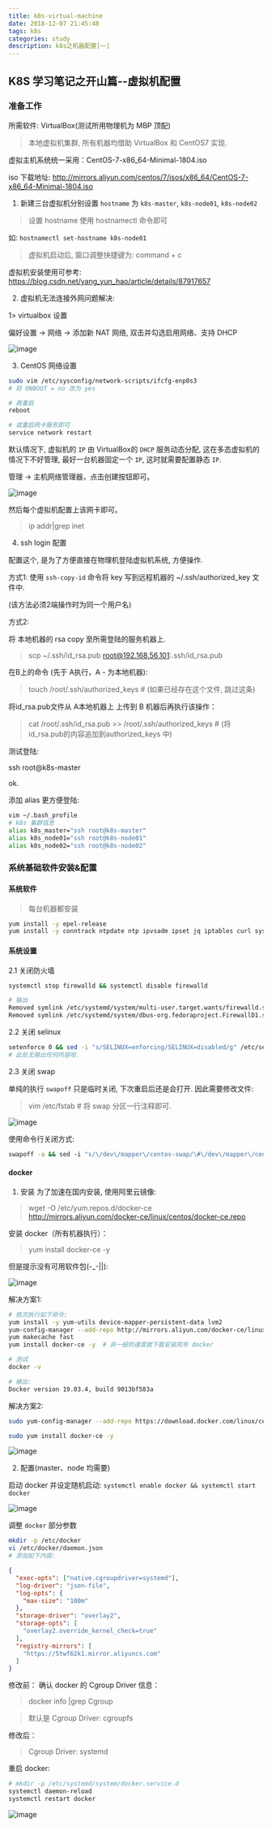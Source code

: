 ```yaml
---
title: k8s-virtual-machine
date: 2018-12-07 21:45:48
tags: k8s
categories: study
description: k8s之机器配置[一]
---
```


## K8S 学习笔记之开山篇--虚拟机配置

### 准备工作

所需软件: VirtualBox(测试所用物理机为 MBP 顶配)

> 本地虚拟机集群, 所有机器均借助 VirtualBox 和 CentOS7 实现.

虚拟主机系统统一采用：CentOS-7-x86_64-Minimal-1804.iso

iso 下载地址: <http://mirrors.aliyun.com/centos/7/isos/x86_64/CentOS-7-x86_64-Minimal-1804.iso>

1. 新建三台虚拟机分别设置 `hostname` 为 `k8s-master`, `k8s-node01`, `k8s-node02`

> 设置 hostname 使用 hostnamectl 命令即可

如: `hostnamectl set-hostname k8s-node01`

> 虚拟机启动后, 窗口调整快捷键为: command + c

虚拟机安装使用可参考: <https://blog.csdn.net/yang_yun_hao/article/details/87917657>

2. 虚拟机无法连接外网问题解决:

1> virtualbox 设置

偏好设置 -> 网络 -> 添加新 NAT 网络, 双击并勾选启用网络、支持 DHCP

![image](https://user-images.githubusercontent.com/18479611/70375745-9a8ebf80-193c-11ea-8a5f-0083d5aa19ca.png)

3. CentOS 网络设置

```bash
sudo vim /etc/sysconfig/network-scripts/ifcfg-enp0s3
# 将 ONBOOT = no 改为 yes

# 再重启
reboot

# 或重启网卡服务即可
service network restart
```

默认情况下, 虚拟机的 `IP` 由 VirtualBox的 `DHCP` 服务动态分配, 这在多态虚拟机的情况下不好管理, 最好一台机器固定一个 `IP`, 这时就需要配置静态 `IP`.

管理 -> 主机网络管理器，点击创建按钮即可。

![image](https://user-images.githubusercontent.com/18479611/70375829-97e09a00-193d-11ea-9467-a94dd5e8b1d1.png)

然后每个虚拟机配置上该网卡即可。

> ip addr|grep inet

4. ssh login 配置

配置这个, 是为了方便直接在物理机登陆虚拟机系统, 方便操作.

方式1:
使用 `ssh-copy-id` 命令将 key 写到远程机器的 ~/.ssh/authorized_key 文件中.

(该方法必须2端操作时为同一个用户名)

方式2:

将 本地机器的 rsa copy 至所需登陆的服务机器上.

> scp ~/.ssh/id_rsa.pub root@192.168.56.101:.ssh/id_rsa.pub

在B上的命令 (先于 A执行，A - 为本地机器):

> touch /root/.ssh/authorized_keys # (如果已经存在这个文件, 跳过这条)

将id_rsa.pub文件从 A本地机器上 上传到 B 机器后再执行该操作：

> cat /root/.ssh/id_rsa.pub >> /root/.ssh/authorized_keys # (将id_rsa.pub的内容追加到authorized_keys 中)

测试登陆:

ssh root@k8s-master

ok.

添加 alias 更方便登陆:

```bash
vim ~/.bash_profile
# k8s 集群信息
alias k8s_master="ssh root@k8s-master"
alias k8s_node01="ssh root@k8s-node01"
alias k8s_node02="ssh root@k8s-node02"
```

### 系统基础软件安装&配置

#### 系统软件

> 每台机器都安装

```bash
yum install -y epel-release
yum install -y conntrack ntpdate ntp ipvsadm ipset jq iptables curl sysstat libseccomp wget
```

#### 系统设置

2.1 关闭防火墙

```bash
systemctl stop firewalld && systemctl disable firewalld

# 输出
Removed symlink /etc/systemd/system/multi-user.target.wants/firewalld.service.
Removed symlink /etc/systemd/system/dbus-org.fedoraproject.FirewallD1.service.
```

2.2 关闭 selinux

```bash
setenforce 0 && sed -i "s/SELINUX=enforcing/SELINUX=disabled/g" /etc/selinux/config
# 此处无输出任何内容哈.
```

2.3 关闭 swap

单纯的执行 `swapoff` 只是临时关闭, 下次重启后还是会打开. 因此需要修改文件: 

> vim /etc/fstab # 将 swap 分区一行注释即可.

![image](https://user-images.githubusercontent.com/18479611/70375981-505b0d80-193f-11ea-9a5d-e09261ddfdd5.png)

使用命令行关闭方式:

```bash
swapoff -a && sed -i "s/\/dev\/mapper\/centos-swap/\#\/dev\/mapper\/centos-swap/g" /etc/fstab
```

#### docker

1. 安装
为了加速在国内安装, 使用阿里云镜像:

> wget -O /etc/yum.repos.d/docker-ce http://mirrors.aliyun.com/docker-ce/linux/centos/docker-ce.repo

安装 docker（所有机器执行）：
> yum install docker-ce -y

但是提示没有可用软件包(-_-||):

![image](https://user-images.githubusercontent.com/18479611/70376041-d4ad9080-193f-11ea-96cb-906972bd2a1e.png)

解决方案1:

```bash
# 依次执行如下命令: 
yum install -y yum-utils device-mapper-persistent-data lvm2
yum-config-manager --add-repo http://mirrors.aliyun.com/docker-ce/linux/centos/docker-ce.repo
yum makecache fast
yum install docker-ce -y  # 非一般的速度就下载安装完毕 docker

# 测试
docker -v

# 输出:
Docker version 19.03.4, build 9013bf583a
```

解决方案2:

```bash
sudo yum-config-manager --add-repo https://download.docker.com/linux/centos/docker-ce.repo

sudo yum install docker-ce -y
```

![image](https://user-images.githubusercontent.com/18479611/70376091-3d950880-1940-11ea-88cf-90500216dc43.png)

2. 配置(master、node 均需要)

启动 docker 并设定随机启动: `systemctl enable docker && systemctl start docker`

![image](https://user-images.githubusercontent.com/18479611/70376119-7e8d1d00-1940-11ea-9e88-970bb1541e40.png)

调整 `docker` 部分参数

```bash
mkdir -p /etc/docker
vi /etc/docker/daemon.json
# 添加如下内容:
```

```json
{
  "exec-opts": ["native.cgroupdriver=systemd"],
  "log-driver": "json-file",
  "log-opts": {
    "max-size": "100m"
  },
  "storage-driver": "overlay2",
  "storage-opts": [
    "overlay2.override_kernel_check=true"
  ],
  "registry-mirrors": [
    "https://5twf62k1.mirror.aliyuncs.com"
  ]
}
```

修改前：
确认 docker 的 Cgroup Driver 信息：

> docker info |grep Cgroup

> 默认是  Cgroup Driver: cgroupfs

修改后：
> Cgroup Driver: systemd

重启 docker:

```bash
# mkdir -p /etc/systemd/system/docker.service.d
systemctl daemon-reload
systemctl restart docker
```

![image](https://user-images.githubusercontent.com/18479611/70376181-21de3200-1941-11ea-9f73-5f6f07dd7824.png)